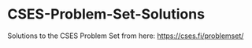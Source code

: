 # CSES-Problem-Set-Solutions
Solutions to the CSES Problem Set from here: https://cses.fi/problemset/
